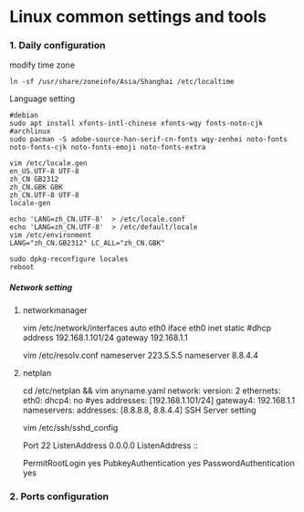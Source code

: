 # Linux common settings and tools

### 1. Daily configuration
modify time zone

    ln -sf /usr/share/zoneinfo/Asia/Shanghai /etc/localtime
Language setting

    #debian
    sudo apt install xfonts-intl-chinese xfonts-wqy fonts-noto-cjk
    #archlinux
    sudo pacman -S adobe-source-han-serif-cn-fonts wqy-zenhei noto-fonts noto-fonts-cjk noto-fonts-emoji noto-fonts-extra
    
    vim /etc/locale.gen
    en_US.UTF-8 UTF-8
    zh_CN GB2312
    zh_CN.GBK GBK
    zh_CN.UTF-8 UTF-8
    locale-gen
    
    echo 'LANG=zh_CN.UTF-8'  > /etc/locale.conf
    echo 'LANG=zh_CN.UTF-8'  > /etc/default/locale
    vim /etc/environment
    LANG="zh_CN.GB2312" LC_ALL="zh_CN.GBK"
    
    sudo dpkg-reconfigure locales
    reboot
##### Network setting

1) networkmanager

    vim /etc/network/interfaces
    auto eth0
    iface eth0 inet static   #dhcp
          address 192.168.1.101/24
          gateway 192.168.1.1
    
    vim /etc/resolv.conf
    nameserver 223.5.5.5
    nameserver 8.8.4.4
2) netplan

    cd /etc/netplan && vim anyname.yaml
    network:
        version: 2
            ethernets:
                eth0:
                    dhcp4: no #yes
                        addresses: [192.168.1.101/24]
                        gateway4: 192.168.1.1
                    nameservers:
                        addresses: [8.8.8.8, 8.8.4.4]
SSH Server setting

    vim /etc/ssh/sshd_config
    
    Port 22
    ListenAddress 0.0.0.0
    ListenAddress ::
    
    PermitRootLogin yes
    PubkeyAuthentication yes
    PasswordAuthentication yes
### 2. Ports configuration
